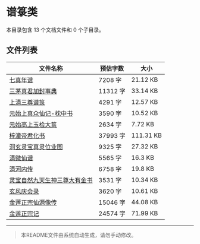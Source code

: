 # 谱箓类

本目录包含 13 个文档文件和 0 个子目录。

## 文件列表

| 文件名称 | 预估字数 | 大小 |
|---------|---------|------|
| [七真年谱](道藏/正统道藏洞真部/谱箓类/七真年谱.md) | 7208 字 | 21.12 KB |
| [三茅真君加封事典](道藏/正统道藏洞真部/谱箓类/三茅真君加封事典.md) | 11312 字 | 33.14 KB |
| [上清三尊谱箓](道藏/正统道藏洞真部/谱箓类/上清三尊谱箓.md) | 4291 字 | 12.57 KB |
| [元始上真众仙记-枕中书](道藏/正统道藏洞真部/谱箓类/元始上真众仙记-枕中书.md) | 3590 字 | 10.52 KB |
| [元始高上玉检大箓](道藏/正统道藏洞真部/谱箓类/元始高上玉检大箓.md) | 2634 字 | 7.72 KB |
| [梓潼帝君化书](道藏/正统道藏洞真部/谱箓类/梓潼帝君化书.md) | 37993 字 | 111.31 KB |
| [洞玄灵宝真灵位业图](道藏/正统道藏洞真部/谱箓类/洞玄灵宝真灵位业图.md) | 9325 字 | 27.32 KB |
| [清微仙谱](道藏/正统道藏洞真部/谱箓类/清微仙谱.md) | 5565 字 | 16.3 KB |
| [清河内传](道藏/正统道藏洞真部/谱箓类/清河内传.md) | 6758 字 | 19.8 KB |
| [灵宝自然九天生神三尊大有金书](道藏/正统道藏洞真部/谱箓类/灵宝自然九天生神三尊大有金书.md) | 3531 字 | 10.34 KB |
| [玄风庆会录](道藏/正统道藏洞真部/谱箓类/玄风庆会录.md) | 3620 字 | 10.61 KB |
| [金莲正宗仙源像传](道藏/正统道藏洞真部/谱箓类/金莲正宗仙源像传.md) | 15046 字 | 44.08 KB |
| [金莲正宗记](道藏/正统道藏洞真部/谱箓类/金莲正宗记.md) | 24574 字 | 71.99 KB |

---

> 本README文件由系统自动生成，请勿手动修改。
